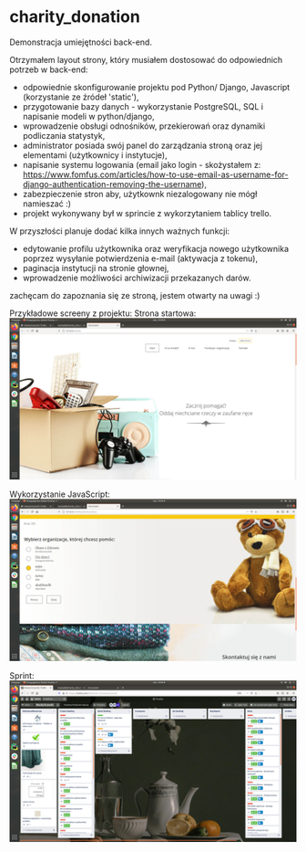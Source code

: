 # charity_donation
Demonstracja umiejętności back-end.

Otrzymałem layout strony, który musiałem dostosować do odpowiednich potrzeb w back-end:
- odpowiednie skonfigurowanie projektu pod Python/ Django, Javascript (korzystanie ze źródeł 'static'),
- przygotowanie bazy danych - wykorzystanie PostgreSQL, SQL i napisanie modeli w python/django,
- wprowadzenie obsługi odnośników, przekierowań oraz dynamiki podliczania statystyk,
- administrator posiada swój panel do zarządzania stroną oraz jej elementami (użytkownicy i instytucje),
- napisanie systemu logowania (email jako login - skożystałem z: https://www.fomfus.com/articles/how-to-use-email-as-username-for-django-authentication-removing-the-username),
- zabezpieczenie stron aby, użytkownk niezalogowany nie mógł namieszać :)
- projekt wykonywany był w sprincie z wykorzytaniem tablicy trello.


W przyszłości planuje dodać kilka innych ważnych funkcji:
- edytowanie profilu użytkownika oraz weryfikacja nowego użytkownika poprzez wysyłanie potwierdzenia e-mail (aktywacja z tokenu),
- paginacja instytucji na stronie głownej,
- wprowadzenie możliwości archiwizacji przekazanych darów.

zachęcam do zapoznania się ze stroną, jestem otwarty na uwagi :)

Przykładowe screeny z projektu:
Strona startowa:
![](images/main.jpg)

Wykorzystanie JavaScript:
![](images/java.jpg)

Sprint:
![](images/trello.jpg)
